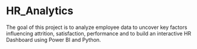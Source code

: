 ﻿# HR_Analytics

The goal of this project is to analyze employee data to uncover key factors influencing attrition, satisfaction, performance and to build an interactive HR Dashboard using Power BI and Python.



